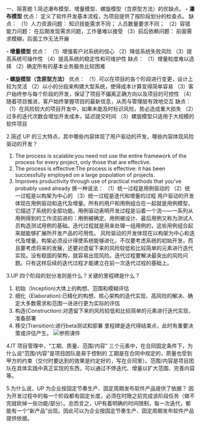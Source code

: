 
一、简答题
1.简述瀑布模型、增量模型、螺旋模型（含原型方法）的优缺点。
 **- 瀑布模型**
 优点：
定义了软件开发基本流程，为项目提供了按阶段划分的检查点。
 缺点：
 （1）人力资源问题：
 知识技能需求不同；
 人员数量要求不同；
 （2）容错能力问题：
 在后期发现需求问题，工作量难以接受
 （3）前后依赖问题：
 前面需求模糊，后面工作无法开展
 
 **- 增量模型**
 优点：
 （1）增强客户对系统的信心
 （2）降低系统失败风险
 （3）提高系统可操作性
 （4）提高系统的稳定性和可维护性
 缺点： 
 （1）增量粒度难以选择
 （2）确定所有的基本业务服务比较困难
 

 **- 螺旋模型（含原型方法）**
 优点：
 （1）可以在项目的各个阶段进行变更，设计上较为灵活
 （2）以小的分段来构建大型系统，使得成本计算变得简单容易
 （3）客户始终参与每个阶段的开发，保证了项目不偏离正确方向以及项目的可控性
（4）随着项目推进，客户始终掌握项目的最新信息，从而与管理层有效地交互
缺点：
（1）在风险较大的项目开发中，如果未能及时标识风险，势必造成重大损失
（2）过多的迭代次数会增加开发成本，延迟提交时间
（3）螺旋模型只适用于大规模的软件项目

2.简述 UP 的三大特点，其中哪些内容体现了用户驱动的开发，哪些内容体现风险驱动的开发？

 1. The process is scalable:you need not use the entire framework of the process for every project, only those that are effective. 
 2. The process is effective:The process is effective: it has been successfully employed on a large population of projects.
 3. Improves productivity through use of practical methods that you've probably used already
换一种说法：
（1）统一过程是用例驱动的
（2）统一过程是以构架为中心的
（3）统一过程是迭代和增量的过程
用户驱动的开发体现在用例驱动和迭代及增量。所有的用户和用例组合在一起就是用例模型，它描述了系统的全部功能。用例驱动表明开发过程是沿着一个流——一系列从用例得到的工作流前进的：用例被确定、用例被设计、最后用例又称为测试人员构造测试用例的基础。迭代过程就是用来处理一组用例的，这些用例组合起来就能够扩展所开发产品的可用性。
风险驱动的开发体现在以构架为中心和迭代及增量。构架必须设计得使系统能够进化，不仅要考虑系统的初始开发，而且要考虑将来的发展，还要对遗留下来的风险较低和比较简单的元素进行迭代实现。没有稳固的架构，就容易出现风险。迭代过程要解决最突出的风险问题。只有这样后续的迭代过程才能建立在前一次迭代过程的基础上。

3.UP 四个阶段的划分准则是什么？关键的里程碑是什么？

 1. 初始（Inception)大体上的构想、范围和模糊评估
 2. 细化（Elaboration):已精化的构想、核心架构的迭代实现、高风险的解决、确定大多数需求和范围一进进行更为实际的评估
 3. 构造(Construction):对遗留下来的风险较低和比较简单的元素进行迭代实现，准备部署
 4. 移交(Transition):进行beta测试和部署
 里程碑是迭代得结束点，此时有重要决策或评估产生。
![参照课件](//https://github.com/LynnZiQi/LynnZiQi.github.io/blob/master/img/HW2.png)


4.IT 项目管理中，“工期、质量、范围/内容” 三个元素中，在合同固定条件下，为什么说“范围/内容”是项目团队是易于控制的
工期是在合同中规定的，质量也受到甲方的约束（交付时要达到的效果是约定好的，写在合同里）。范围/内容是项目团队在具体实践中真正实现的东西，可以通过不停迭代、增量以扩大范围、完善内容等。


5.为什么说，UP 为企业按固定节奏生产、固定周期发布软件产品提供了依据？
因为开发过程中的每一个阶段都有固定长度，必须在时限之前完成该阶段任务（做不完就砍掉一些功能/部分）。总而言之，UP有着明确的时间限制，每一次迭代，都能有一个“新产品”出现。因此可以为企业按固定节奏生产、固定周期发布软件产品提供依据。

